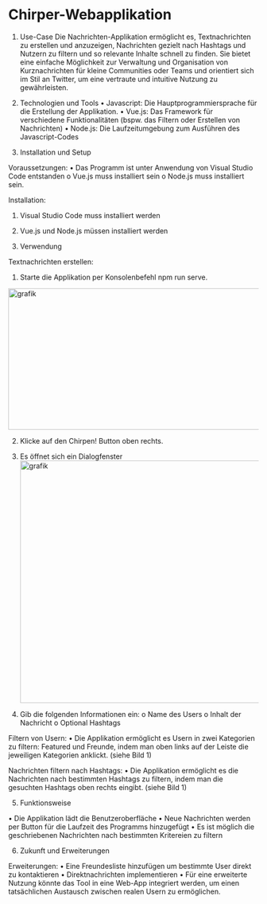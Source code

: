# Chirper-Webapplikation

1. Use-Case
Die Nachrichten-Applikation ermöglicht es, Textnachrichten zu erstellen und anzuzeigen, Nachrichten gezielt nach Hashtags und Nutzern zu filtern und so relevante Inhalte schnell zu finden. Sie bietet eine einfache Möglichkeit zur Verwaltung und Organisation von Kurznachrichten für kleine Communities oder Teams und orientiert sich im Stil an Twitter, um eine vertraute und intuitive Nutzung zu gewährleisten.

2. Technologien und Tools
 •	Javascript: Die Hauptprogrammiersprache für die Erstellung der Applikation.
 •	Vue.js: Das Framework für verschiedene Funktionalitäten (bspw. das Filtern oder Erstellen von Nachrichten)
 •	Node.js: Die Laufzeitumgebung zum Ausführen des Javascript-Codes

3. Installation und Setup
   
Voraussetzungen:
 •	Das Programm ist unter Anwendung von Visual Studio Code entstanden
  o	Vue.js muss installiert sein
  o	Node.js muss installiert sein.

Installation:
 1.	Visual Studio Code muss installiert werden
 2.	Vue.js und Node.js müssen installiert werden

4. Verwendung
   
Textnachrichten erstellen:
 1.	Starte die Applikation per Konsolenbefehl npm run serve.
  <img width="624" height="284" alt="grafik" src="https://github.com/user-attachments/assets/aec5782f-4a83-4a95-a7e2-5993ebde825b" />

 2.	Klicke auf den Chirpen! Button oben rechts.
 3.	Es öffnet sich ein Dialogfenster
    <img width="492" height="487" alt="grafik" src="https://github.com/user-attachments/assets/19898a9d-4cc0-438b-8c8b-00dc8c596d0c" />
    
 4.	Gib die folgenden Informationen ein:
  o	Name des Users
  o	Inhalt der Nachricht
  o	Optional Hashtags

Filtern von Usern:
 •	Die Applikation ermöglicht es Usern in zwei Kategorien zu filtern: Featured und Freunde, indem man oben links auf der Leiste die jeweiligen Kategorien anklickt. (siehe Bild 1)
 
Nachrichten filtern nach Hashtags:
 •	Die Applikation ermöglicht es die Nachrichten nach bestimmten Hashtags zu filtern, indem man die gesuchten Hashtags oben rechts eingibt. (siehe Bild 1)
 
5. Funktionsweise
   
 •	Die Applikation lädt die Benutzeroberfläche
 •	Neue Nachrichten werden per Button für die Laufzeit des Programms hinzugefügt
 •	Es ist möglich die geschriebenen Nachrichten nach bestimmten Kritereien zu filtern

6. Zukunft und Erweiterungen
   
Erweiterungen:
 •	Eine Freundesliste hinzufügen um bestimmte User direkt zu kontaktieren
 •	Direktnachrichten implementieren
 •	Für eine erweiterte Nutzung könnte das Tool in eine Web-App integriert werden, um einen tatsächlichen Austausch zwischen realen Usern zu ermöglichen.

